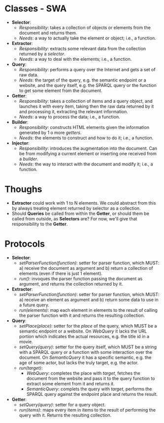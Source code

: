 # Classes - SWA

* **Selector**:
	* *Responsibility*: takes a collection of objects or elements from the document and returns them.
	* *Needs*: a way to actually take the element or object; i.e., a function.
* **Extractor**:
	* *Responsibility*: extracts some relevant data from the collection returned by a *selector*.
	* *Needs*: a way to deal with the elements; i.e., a function.
* **Query**:
	* *Responsibility*: performs a query over the Internet and gets a set of raw data.
	* *Needs*: the target of the query, e.g. the semantic endpoint or a website, and the query itself, e.g. the SPARQL query or the function to get some element from the document. 
* **Getter**: 
	* *Responsibility*: takes a collection of items and a query object, and launches it with every item, taking then the raw data returned by it and processing it, extracting the relevant information.
	* *Needs*: a way to process the data; i.e., a function.
* **Builder**:
	* *Responsibility*: constructs HTML elements given the information generated by 1 o more *getters*.
	* *Needs*: the elements to construct and how to do it; i.e., a function.
* **Injector**:
	* *Responsibility*: introduces the augmentation into the document. Can be from modifying a current element or inserting one received from a *builder*.
	* *Needs*: the way to interact with the document and modify it; i.e., a function.

# Thoughs

* **Extractor** could work with 1 to N elements. We could abstract from this by always treating  element returned by selector as a collection.
* Should **Queries** be called from within the **Getter**, or should them be called from outside, as **Selectors** are? For now, we'll give that responsibility to the **Getter**.

# Protocols

* **Selector**:
	* *setParserFunction(function)*: setter for parser function, which MUST: a) receive the document as argument and b) return a collection of elements (even if there is just 1 element).
	* *run()*: invoques the parser function passing the document as argument, and returns the collection returned by it.
* **Extractor**:
	* *setParserFunction(function)*: setter for parser function, which MUST: a) receive an element as argument and b) return some data to use in a future query.
	* *run(elements)*: map each element in elements to the result of calling the parser function with it and returns the resulting collection.
* **Query**:
	* *setPlace(place)*: setter for the *place* of the query, which MUST be a semantic endpoint or a website. On *WebQuery* it lacks the URL portion which indicates the actual resources, e.g. the title id in a movie.
	* *setQuery(query)*: setter for the query itself, which MUST be a string with a SPARQL query or a function with some interaction over the document. On *SemanticQuery* it has a specific semantic, e.g. the age of some actor, but lacks the truly target, e.g. the actor.
	* *run(target)*:
		* *WebQuery*: completes the place with *target*, fetches the document from the website and pass it to the query function to extract some element from it and returns it.
		* *SemanticQuery*: complets the query with *target*, performs the SPARQL query against the endpoint place and returns the result.
* **Getter**:
	* *setQuery(query)*: setter for a query object.
	* *run(items)*: maps every item in items to the result of performing the query with it. Returns the resulting collection.